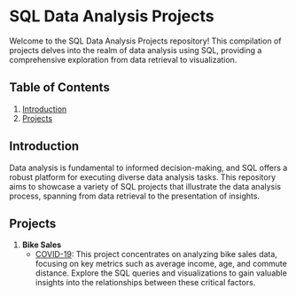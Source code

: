 # SQL Data Analysis Projects

Welcome to the SQL Data Analysis Projects repository! This compilation of projects delves into the realm of data analysis using SQL, providing a comprehensive exploration from data retrieval to visualization.

## Table of Contents

1. [Introduction](#introduction)
2. [Projects](#projects)

## Introduction

Data analysis is fundamental to informed decision-making, and SQL offers a robust platform for executing diverse data analysis tasks. This repository aims to showcase a variety of SQL projects that illustrate the data analysis process, spanning from data retrieval to the presentation of insights.

## Projects

1. **Bike Sales**
   - [COVID-19]([https://github.com/ronaldgooh/sql-projects/blob/main/Bike_Sales_Analysis.sql](https://github.com/ronaldgooh/SQL-projects/blob/main/SQL%20Data%20Exploration-%20covid19/Data%20Exploration%20-%20COVID19.sql)): This project concentrates on analyzing bike sales data, focusing on key metrics such as average income, age, and commute distance. Explore the SQL queries and visualizations to gain valuable insights into the relationships between these critical factors.
